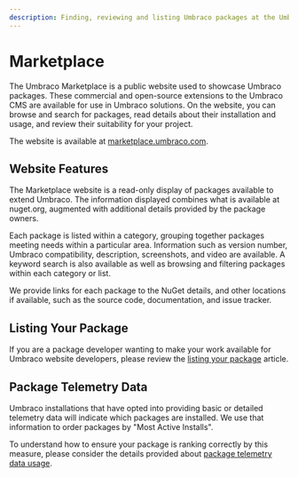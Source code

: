 ```yaml
---
description: Finding, reviewing and listing Umbraco packages at the Umbraco Marketplace
---
```


# Marketplace

The Umbraco Marketplace is a public website used to showcase Umbraco packages. These commercial and open-source extensions to the Umbraco CMS are available for use in Umbraco solutions. On the website, you can browse and search for packages, read details about their installation and usage, and review their suitability for your project.

The website is available at [marketplace.umbraco.com](https://marketplace.umbraco.com).

## Website Features

The Marketplace website is a read-only display of packages available to extend Umbraco. The information displayed combines what is available at nuget.org, augmented with additional details provided by the package owners.

Each package is listed within a category, grouping together packages meeting needs within a particular area. Information such as version number, Umbraco compatibility, description, screenshots, and video are available. A keyword search is also available as well as browsing and filtering packages within each category or list.

We provide links for each package to the NuGet details, and other locations if available, such as the source code, documentation, and issue tracker.

## Listing Your Package

If you are a package developer wanting to make your work available for Umbraco website developers, please review the [listing your package](listing-your-package.md) article.

## Package Telemetry Data

Umbraco installations that have opted into providing basic or detailed telemetry data will indicate which packages are installed. We use that information to order packages by "Most Active Installs".

To understand how to ensure your package is ranking correctly by this measure, please consider the details provided about [package telemetry data usage](package-telemetry-data.md).
